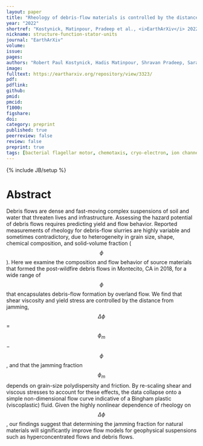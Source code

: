 ```yaml
---
layout: paper
title: "Rheology of debris-flow materials is controlled by the distance from jamming"
year: "2022"
shortref: "Kostynick, Matinpour, Pradeep et al., <i>EarthArXiv</i> 2022"
nickname: structure-function-stator-units
journal: "EarthArXiv"
volume: 
issue: 
pages: 
authors: "Robert Paul Kostynick, Hadis Matinpour, Shravan Pradeep, Sarah Haber, Alban Sauret, Eckart Meiburg, Thomas Dunne, Paulo Arratia, Douglas J Jerolmack"
image: 
fulltext: https://eartharxiv.org/repository/view/3323/
pdf: 
pdflink: 
github: 
pmid: 
pmcid: 
f1000: 
figshare: 
doi: 
category: preprint
published: true
peerreview: false
review: false
preprint: true
tags: [bacterial flagellar motor, chemotaxis, cryo-electron, ion channel, microbiology, microscopy, motility, stator unit, structural biology, torque generation]
---
```

{% include JB/setup %}

# Abstract 

Debris flows are dense and fast-moving complex suspensions of soil and water that threaten lives and infrastructure. Assessing the hazard potential of debris flows requires predicting yield and flow behavior. Reported measurements of rheology for debris-flow slurries are highly variable and sometimes contradictory, due to heterogeneity in grain size, shape, chemical composition, and solid-volume fraction ($$\phi$$). Here we examine the composition and flow behavior of source materials that formed the post-wildfire debris flows in Montecito, CA in 2018, for a wide range of $$\phi$$ that encapsulates debris-flow formation by overland flow. We find that shear viscosity and yield stress are controlled by the distance from jamming, $$\Delta\phi$$ = $$\phi_m$$ − $$\phi$$, and that the jamming fraction $$\phi_m$$ depends on grain-size polydispersity and friction. By re-scaling shear and viscous stresses to account for these effects, the data collapse onto a simple non-dimensional flow curve indicative of a Bingham plastic (viscoplastic) fluid. Given the highly nonlinear dependence of rheology on $$\Delta\phi$$, our findings suggest that determining the jamming fraction for natural materials will significantly improve flow models for geophysical suspensions such as hyperconcentrated flows and debris flows.